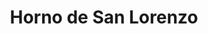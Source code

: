 ---
title: "Horno de San Lorenzo"
url: /pozuelo-de-alarcon/horno-de-san-lorenzo/
shop: panadería
---